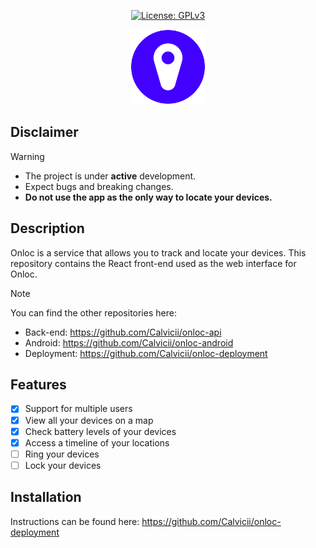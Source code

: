 <p align="center">
  <a href="https://opensource.org/license/gpl-3-0"><img src="https://img.shields.io/badge/License-GPL_v3-blue.svg?color=3F51B5&style=for-the-badge&label=License&logoColor=000000&labelColor=ececec" alt="License: GPLv3"></a>
</p>

<p align="center">
    <img src="https://raw.githubusercontent.com/Calvicii/onloc-ui/refs/heads/main/public/favicon.svg" height="120"/>
</p>

## Disclaimer
> [!WARNING]
> - The project is under **active** development.
> - Expect bugs and breaking changes.
> - **Do not use the app as the only way to locate your devices.**

## Description
Onloc is a service that allows you to track and locate your devices. This repository contains the React front-end used as the web interface for Onloc.

> [!NOTE]
> You can find the other repositories here:
> - Back-end: https://github.com/Calvicii/onloc-api
> - Android: https://github.com/Calvicii/onloc-android
> - Deployment: https://github.com/Calvicii/onloc-deployment

## Features
 - [x] Support for multiple users
 - [x] View all your devices on a map
 - [x] Check battery levels of your devices
 - [x] Access a timeline of your locations
 - [ ] Ring your devices
 - [ ] Lock your devices

## Installation
Instructions can be found here: https://github.com/Calvicii/onloc-deployment